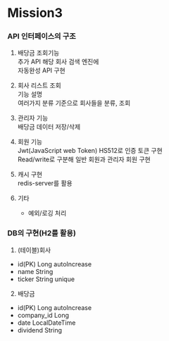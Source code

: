 # Mission3
### API 인터페이스의 구조

1. 배당금 조회기능
<br> 추가 API 해당 회사 검색 엔진에
<br> 자동완성 API 구현
2. 회사 리스트 조회
<br> 기능 설명
<br> 여러가지 분류 기준으로 회사들을 분류, 조회
3. 관리자 기능
<br> 배당금 데이터 저장/삭제
4. 회원 기능
<br> Jwt(JavaScript web Token) HS512로 인증 토큰 구현
<br> Read/write로 구분해 일반 회원과 관리자 회원 구현

5. 캐시 구현
<br> redis-server를 활용

6. 기타
   - 예외/로깅 처리

### DB의 구현(H2를 활용)
1. (테이블)회사
- id(PK) Long autoIncrease
- name String
- ticker String unique
2. 배당금
- id(PK) Long autoIncrease
- company_id Long
- date LocalDateTime
- dividend String